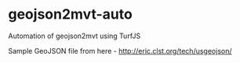 # geojson2mvt-auto
Automation of geojson2mvt using TurfJS

Sample GeoJSON file from here - http://eric.clst.org/tech/usgeojson/
